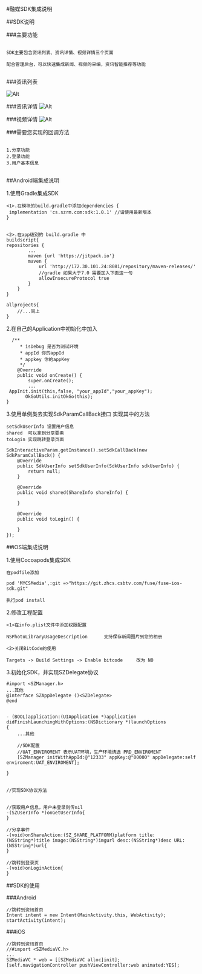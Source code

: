 #融媒SDK集成说明

##SDK说明

###主要功能
```

SDK主要包含资讯列表、资讯详情、视频详情三个页面

配合管理后台，可以快速集成新闻、视频的采编，资讯智能推荐等功能


```

###资讯列表

![Alt](./list.png)

###资讯详情
![Alt](./news.png)

###视频详情
![Alt](./video.png)



###需要您实现的回调方法

```

1.分享功能
2.登录功能
3.用户基本信息


```









##Android端集成说明

1.使用Gradle集成SDK

```
<1>.在模块的build.gradle中添加dependencies {
 implementation 'cs.szrm.com:sdk:1.0.1' //请使用最新版本
}


<2>.在app级别的 build.gradle 中 
buildscript{
repositories {
 		...
 		maven {url 'https://jitpack.io'}
 		maven {
            url 'http://172.30.101.24:8081/repository/maven-releases/'
            //gradle 如果大于7.0 需要加入下面这一句
            allowInsecureProtocol true
        }
	}
}

allprojects{
	//...同上
}

```

2.在自己的Application中初始化中加入

```
  /**
     * isDebug 是否为测试环境
     * appId 你的appId
     * appkey 你的appKey
     */
    @Override
    public void onCreate() {
        super.onCreate();
        ...
 AppInit.init(this,false, "your_appId","your_appKey");
       OkGoUtils.initOkGo(this);
}

```

3.使用单例类去实现SdkParamCallBack接口 实现其中的方法

```
setSdkUserInfo 设置用户信息
shared  可以拿到分享要素
toLogin 实现跳转登录页面

SdkInteractiveParam.getInstance().setSdkCallBack(new SdkParamCallBack() {
    @Override
    public SdkUserInfo setSdkUserInfo(SdkUserInfo sdkUserInfo) {
        return null;
    }

    @Override
    public void shared(ShareInfo shareInfo) {

    }

    @Override
    public void toLogin() {

    }
});

```





##iOS端集成说明

1.使用Cocoapods集成SDK

```
在podfile添加

pod 'MYCSMedia',:git =>"https://git.zhcs.csbtv.com/fuse/fuse-ios-sdk.git"

执行pod install

```


2.修改工程配置

```
<1>在info.plist文件中添加权限配置

NSPhotoLibraryUsageDescription		支持保存新闻图片到您的相册

<2>关闭BitCode的使用

Targets -> Build Settings -> Enable bitcode     改为 NO

```


3.初始化SDK，并实现SZDelegate协议

```
#import <SZManager.h>
...其他
@interface SZAppDelegate ()<SZDelegate>
@end


- (BOOL)application:(UIApplication *)application didFinishLaunchingWithOptions:(NSDictionary *)launchOptions
{
    ...其他
    
	//SDK配置
	//UAT_ENVIROMENT 表示UAT环境，生产环境请选 PRD_ENVIROMENT
    [SZManager initWithAppId:@"12333" appKey:@"00000" appDelegate:self enviroment:UAT_ENVIROMENT];
    
}


//实现SDK协议方法


//获取用户信息，用户未登录则传nil
-(SZUserInfo *)onGetUserInfo{
}

//分享事件
-(void)onShareAction:(SZ_SHARE_PLATFORM)platform title:(NSString*)title image:(NSString*)imgurl desc:(NSString*)desc URL:(NSString*)url{
}

//跳转到登录页
-(void)onLoginAction{
}

```


##SDK的使用

###Android
```
//跳转到资讯首页  
Intent intent = new Intent(MainActivity.this, WebActivity);
startActivity(intent);

```


###iOS
```
//跳转到资讯首页
//#import <SZMediaVC.h>
...
SZMediaVC * web = [[SZMediaVC alloc]init];
[self.navigationController pushViewController:web animated:YES];

```
